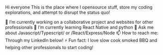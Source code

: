 Hi everyone 
This is the place where I opensource stuff, store my coding explorations, and attempt to disrupt the status quo!

🔭  I’m currently working on a collaborative project and websites for other professionals
🌱  I’m currently learning React Native and python
💬  Ask me about Javascript/Typescript/ or /React/Express/Node
📫  How to reach me: Through my LinkedIn below!
⚡  Fun fact: I love slow cook smoked BBQ and helping other professionals to start coding!



